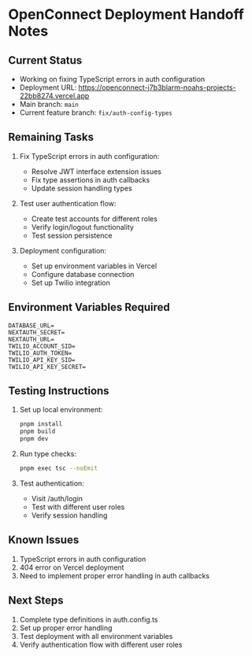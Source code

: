 # OpenConnect Deployment Handoff Notes

## Current Status
- Working on fixing TypeScript errors in auth configuration
- Deployment URL: https://openconnect-j7b3blarm-noahs-projects-22bb8274.vercel.app
- Main branch: `main`
- Current feature branch: `fix/auth-config-types`

## Remaining Tasks
1. Fix TypeScript errors in auth configuration:
   - Resolve JWT interface extension issues
   - Fix type assertions in auth callbacks
   - Update session handling types

2. Test user authentication flow:
   - Create test accounts for different roles
   - Verify login/logout functionality
   - Test session persistence

3. Deployment configuration:
   - Set up environment variables in Vercel
   - Configure database connection
   - Set up Twilio integration

## Environment Variables Required
```
DATABASE_URL=
NEXTAUTH_SECRET=
NEXTAUTH_URL=
TWILIO_ACCOUNT_SID=
TWILIO_AUTH_TOKEN=
TWILIO_API_KEY_SID=
TWILIO_API_KEY_SECRET=
```

## Testing Instructions
1. Set up local environment:
   ```bash
   pnpm install
   pnpm build
   pnpm dev
   ```

2. Run type checks:
   ```bash
   pnpm exec tsc --noEmit
   ```

3. Test authentication:
   - Visit /auth/login
   - Test with different user roles
   - Verify session handling

## Known Issues
1. TypeScript errors in auth configuration
2. 404 error on Vercel deployment
3. Need to implement proper error handling in auth callbacks

## Next Steps
1. Complete type definitions in auth.config.ts
2. Set up proper error handling
3. Test deployment with all environment variables
4. Verify authentication flow with different user roles
